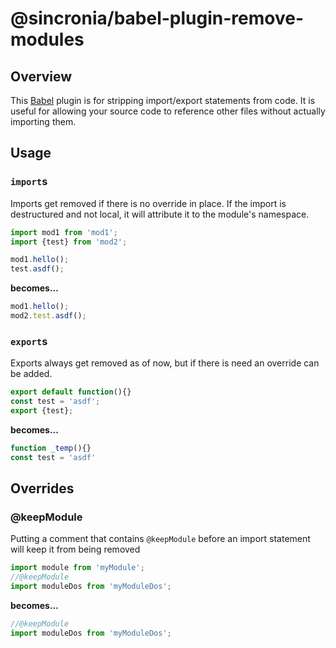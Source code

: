 # @sincronia/babel-plugin-remove-modules

## Overview

This [Babel](https://babeljs.io) plugin is for stripping import/export statements from code. It is useful for allowing your source code to reference other files without actually importing them.

## Usage

### `import`s

Imports get removed if there is no override in place. If the import is destructured and not local, it will attribute it to the module's namespace.

```javascript
import mod1 from 'mod1';
import {test} from 'mod2';

mod1.hello();
test.asdf();
```

**becomes...**

```javascript
mod1.hello();
mod2.test.asdf();
```

### `export`s

Exports always get removed as of now, but if there is need an override can be added.

```javascript
export default function(){}
const test = 'asdf';
export {test};
```

**becomes...**

```javascript
function _temp(){}
const test = 'asdf'
```

## Overrides

### @keepModule

Putting a comment that contains `@keepModule` before an import statement will keep it from being removed

```javascript
import module from 'myModule';
//@keepModule
import moduleDos from 'myModuleDos';
```

**becomes...**

```javascript
//@keepModule
import moduleDos from 'myModuleDos';
```
